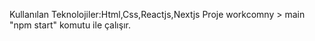 Kullanılan Teknolojiler:Html,Css,Reactjs,Nextjs
Proje workcomny > main "npm start" komutu ile çalışır.
